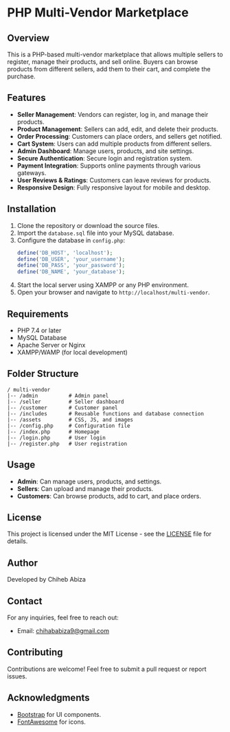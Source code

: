 # PHP Multi-Vendor Marketplace

## Overview

This is a PHP-based multi-vendor marketplace that allows multiple sellers to register, manage their products, and sell online. Buyers can browse products from different sellers, add them to their cart, and complete the purchase.

## Features

- **Seller Management**: Vendors can register, log in, and manage their products.
- **Product Management**: Sellers can add, edit, and delete their products.
- **Order Processing**: Customers can place orders, and sellers get notified.
- **Cart System**: Users can add multiple products from different sellers.
- **Admin Dashboard**: Manage users, products, and site settings.
- **Secure Authentication**: Secure login and registration system.
- **Payment Integration**: Supports online payments through various gateways.
- **User Reviews & Ratings**: Customers can leave reviews for products.
- **Responsive Design**: Fully responsive layout for mobile and desktop.

## Installation

1. Clone the repository or download the source files.
2. Import the `database.sql` file into your MySQL database.
3. Configure the database in `config.php`:
   ```php
   define('DB_HOST', 'localhost');
   define('DB_USER', 'your_username');
   define('DB_PASS', 'your_password');
   define('DB_NAME', 'your_database');
   ```
4. Start the local server using XAMPP or any PHP environment.
5. Open your browser and navigate to `http://localhost/multi-vendor`.

## Requirements

- PHP 7.4 or later
- MySQL Database
- Apache Server or Nginx
- XAMPP/WAMP (for local development)

## Folder Structure

```
/ multi-vendor
|-- /admin          # Admin panel
|-- /seller         # Seller dashboard
|-- /customer       # Customer panel
|-- /includes       # Reusable functions and database connection
|-- /assets         # CSS, JS, and images
|-- /config.php     # Configuration file
|-- /index.php      # Homepage
|-- /login.php      # User login
|-- /register.php   # User registration
```

## Usage

- **Admin**: Can manage users, products, and settings.
- **Sellers**: Can upload and manage their products.
- **Customers**: Can browse products, add to cart, and place orders.

## License

This project is licensed under the MIT License - see the [LICENSE](LICENSE) file for details.

## Author

Developed by Chiheb Abiza

## Contact

For any inquiries, feel free to reach out:

- Email: [chihababiza9@gmail.com](mailto\:chihababiza9@gmail.com)



## Contributing

Contributions are welcome! Feel free to submit a pull request or report issues.

## Acknowledgments

- [Bootstrap](https://getbootstrap.com/) for UI components.
- [FontAwesome](https://fontawesome.com/) for icons.

